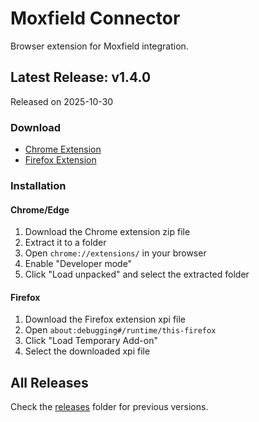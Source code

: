 # Moxfield Connector

Browser extension for Moxfield integration.

## Latest Release: v1.4.0

Released on 2025-10-30

### Download
- [Chrome Extension](releases/v1.4.0/chrome.zip)
- [Firefox Extension](releases/v1.4.0/firefox.xpi)

### Installation

#### Chrome/Edge
1. Download the Chrome extension zip file
2. Extract it to a folder
3. Open `chrome://extensions/` in your browser
4. Enable "Developer mode"
5. Click "Load unpacked" and select the extracted folder

#### Firefox
1. Download the Firefox extension xpi file
2. Open `about:debugging#/runtime/this-firefox`
3. Click "Load Temporary Add-on"
4. Select the downloaded xpi file

## All Releases

Check the [releases](releases/) folder for previous versions.
